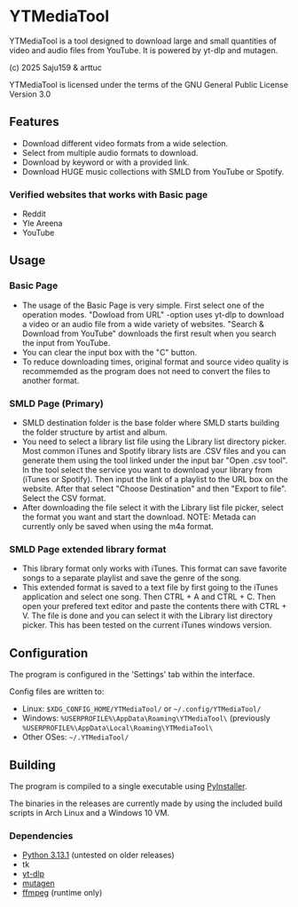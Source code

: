 # YTMediaTool

YTMediaTool is a tool designed to download large and small quantities of video and audio files from YouTube. It is powered by yt-dlp and mutagen. 

(c) 2025 Saju159 & arttuc

YTMediaTool is licensed under the terms of the GNU General Public License Version 3.0

## Features
 - Download different video formats from a wide selection.
 - Select from multiple audio formats to download.
 - Download by keyword or with a provided link.
 - Download HUGE music collections with SMLD from YouTube or Spotify.
 
### Verified websites that works with Basic page
 - Reddit
 - Yle Areena
 - YouTube
 
## Usage
### Basic Page
 - The usage of the Basic Page is very simple. First select one of the operation modes. "Dowload from URL" -option uses yt-dlp to download a video or an audio file from a wide variety of websites. "Search & Download from YouTube" downloads the first result when you search the input from YouTube. 
 - You can clear the input box with the "C" button. 
 - To reduce downloading times, original format and source video quality is recommemded as the program does not need to convert the files to another format.

### SMLD Page (Primary)
 - SMLD destination folder is the base folder where SMLD starts building the folder structure by artist and album.
 - You need to select a library list file using the Library list directory picker. Most common iTunes and Spotify library lists are .CSV files and you can generate them using the tool linked under the input bar "Open .csv tool". In the tool select the service you want to download your library from (iTunes or Spotify). Then input the link of a playlist to the URL box on the website. After that select "Choose Destination" and then "Export to file". Select the CSV format.
 - After downloading the file select it with the Library list file picker, select the format you want and start the download.
 NOTE: Metada can currently only be saved when using the m4a format.

### SMLD Page extended library format
 - This library format only works with iTunes. This format can save favorite songs to a separate playlist and save the genre of the song.
 - This extended format is saved to a text file by first going to the iTunes application and select one song. Then CTRL + A and CTRL + C. Then open your prefered text editor and paste the contents there with CTRL + V. The file is done and you can select it with the Library list directory picker. This has been tested on the current iTunes windows version.

## Configuration
The program is configured in the 'Settings' tab within the interface.

Config files are written to:
 - Linux: `$XDG_CONFIG_HOME/YTMediaTool/` or `~/.config/YTMediaTool/`
 - Windows: `%USERPROFILE%\AppData\Roaming\YTMediaTool\` (previously `%USERPROFILE%\AppData\Local\Roaming\YTMediaTool\`
 - Other OSes: `~/.YTMediaTool/`

## Building
The program is compiled to a single executable using [PyInstaller](https://pypi.org/project/pyinstaller/).

The binaries in the releases are currently made by using the included build scripts in Arch Linux and a Windows 10 VM.

### Dependencies
 - [Python 3.13.1](https://www.python.org/downloads/) (untested on older releases)
 - tk
 - [yt-dlp](https://github.com/yt-dlp/yt-dlp)
 - [mutagen](https://github.com/quodlibet/mutagen)
 - [ffmpeg](https://www.ffmpeg.org/) (runtime only)
